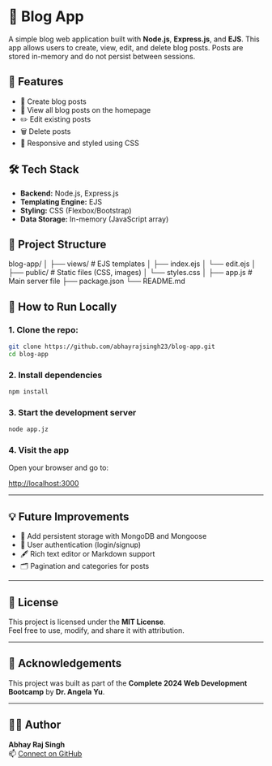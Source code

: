 # 📰 Blog App

A simple blog web application built with **Node.js**, **Express.js**, and **EJS**. This app allows users to create, view, edit, and delete blog posts. Posts are stored in-memory and do not persist between sessions.

## 🚀 Features

- 📝 Create blog posts
- 📄 View all blog posts on the homepage
- ✏️ Edit existing posts
- 🗑️ Delete posts
- 🎨 Responsive and styled using CSS

## 🛠️ Tech Stack

- **Backend:** Node.js, Express.js
- **Templating Engine:** EJS
- **Styling:** CSS (Flexbox/Bootstrap)
- **Data Storage:** In-memory (JavaScript array)

## 📁 Project Structure

blog-app/ 
│ ├── views/ # EJS templates 
│ ├── index.ejs 
│ └── edit.ejs 
│ ├── public/ # Static files (CSS, images)
│ └── styles.css 
│ ├── app.js # Main server file 
├── package.json 
└── README.md


## 🚦 How to Run Locally

### 1. Clone the repo:
   ```bash
   git clone https://github.com/abhayrajsingh23/blog-app.git
   cd blog-app
```
### 2. Install dependencies

```bash
npm install
```
### 3. Start the development server

```bash
node app.jz
```
### 4. Visit the app

Open your browser and go to:

[http://localhost:3000](http://localhost:3000)

---

## 💡 Future Improvements

- 🧠 Add persistent storage with MongoDB and Mongoose  
- 🔐 User authentication (login/signup)  
- 🖋️ Rich text editor or Markdown support  
- 🗂️ Pagination and categories for posts  

---

## 📃 License

This project is licensed under the **MIT License**.  
Feel free to use, modify, and share it with attribution.

---

## 🙌 Acknowledgements

This project was built as part of the **Complete 2024 Web Development Bootcamp** by **Dr. Angela Yu**.

---

## 👨‍💻 Author

**Abhay Raj Singh**  
📫 [Connect on GitHub](https://github.com/abhayrajsingh23)


